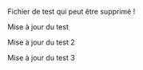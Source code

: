 Fichier de test qui peut être supprimé !

Mise à jour du test

Mise à jour du test 2

Mise à jour du test 3
